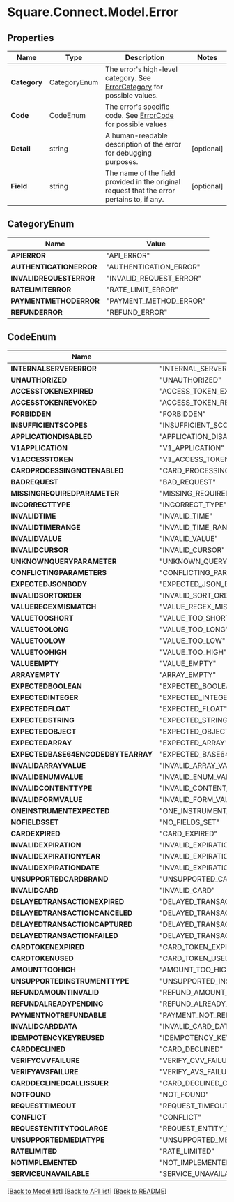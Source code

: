 # Square.Connect.Model.Error
## Properties

Name | Type | Description | Notes
------------ | ------------- | ------------- | -------------
**Category** | CategoryEnum | The error&#39;s high-level category. See [ErrorCategory](#type-errorcategory) for possible values. | 
**Code** | CodeEnum | The error&#39;s specific code. See [ErrorCode](#type-errorcode) for possible values | 
**Detail** | string | A human-readable description of the error for debugging purposes. | [optional] 
**Field** | string | The name of the field provided in the original request that the error pertains to, if any. | [optional] 


## CategoryEnum

Name | Value
------------ | -------------
**APIERROR** | "API_ERROR"
**AUTHENTICATIONERROR** | "AUTHENTICATION_ERROR"
**INVALIDREQUESTERROR** | "INVALID_REQUEST_ERROR"
**RATELIMITERROR** | "RATE_LIMIT_ERROR"
**PAYMENTMETHODERROR** | "PAYMENT_METHOD_ERROR"
**REFUNDERROR** | "REFUND_ERROR"


## CodeEnum

Name | Value
------------ | -------------
**INTERNALSERVERERROR** | "INTERNAL_SERVER_ERROR"
**UNAUTHORIZED** | "UNAUTHORIZED"
**ACCESSTOKENEXPIRED** | "ACCESS_TOKEN_EXPIRED"
**ACCESSTOKENREVOKED** | "ACCESS_TOKEN_REVOKED"
**FORBIDDEN** | "FORBIDDEN"
**INSUFFICIENTSCOPES** | "INSUFFICIENT_SCOPES"
**APPLICATIONDISABLED** | "APPLICATION_DISABLED"
**V1APPLICATION** | "V1_APPLICATION"
**V1ACCESSTOKEN** | "V1_ACCESS_TOKEN"
**CARDPROCESSINGNOTENABLED** | "CARD_PROCESSING_NOT_ENABLED"
**BADREQUEST** | "BAD_REQUEST"
**MISSINGREQUIREDPARAMETER** | "MISSING_REQUIRED_PARAMETER"
**INCORRECTTYPE** | "INCORRECT_TYPE"
**INVALIDTIME** | "INVALID_TIME"
**INVALIDTIMERANGE** | "INVALID_TIME_RANGE"
**INVALIDVALUE** | "INVALID_VALUE"
**INVALIDCURSOR** | "INVALID_CURSOR"
**UNKNOWNQUERYPARAMETER** | "UNKNOWN_QUERY_PARAMETER"
**CONFLICTINGPARAMETERS** | "CONFLICTING_PARAMETERS"
**EXPECTEDJSONBODY** | "EXPECTED_JSON_BODY"
**INVALIDSORTORDER** | "INVALID_SORT_ORDER"
**VALUEREGEXMISMATCH** | "VALUE_REGEX_MISMATCH"
**VALUETOOSHORT** | "VALUE_TOO_SHORT"
**VALUETOOLONG** | "VALUE_TOO_LONG"
**VALUETOOLOW** | "VALUE_TOO_LOW"
**VALUETOOHIGH** | "VALUE_TOO_HIGH"
**VALUEEMPTY** | "VALUE_EMPTY"
**ARRAYEMPTY** | "ARRAY_EMPTY"
**EXPECTEDBOOLEAN** | "EXPECTED_BOOLEAN"
**EXPECTEDINTEGER** | "EXPECTED_INTEGER"
**EXPECTEDFLOAT** | "EXPECTED_FLOAT"
**EXPECTEDSTRING** | "EXPECTED_STRING"
**EXPECTEDOBJECT** | "EXPECTED_OBJECT"
**EXPECTEDARRAY** | "EXPECTED_ARRAY"
**EXPECTEDBASE64ENCODEDBYTEARRAY** | "EXPECTED_BASE64_ENCODED_BYTE_ARRAY"
**INVALIDARRAYVALUE** | "INVALID_ARRAY_VALUE"
**INVALIDENUMVALUE** | "INVALID_ENUM_VALUE"
**INVALIDCONTENTTYPE** | "INVALID_CONTENT_TYPE"
**INVALIDFORMVALUE** | "INVALID_FORM_VALUE"
**ONEINSTRUMENTEXPECTED** | "ONE_INSTRUMENT_EXPECTED"
**NOFIELDSSET** | "NO_FIELDS_SET"
**CARDEXPIRED** | "CARD_EXPIRED"
**INVALIDEXPIRATION** | "INVALID_EXPIRATION"
**INVALIDEXPIRATIONYEAR** | "INVALID_EXPIRATION_YEAR"
**INVALIDEXPIRATIONDATE** | "INVALID_EXPIRATION_DATE"
**UNSUPPORTEDCARDBRAND** | "UNSUPPORTED_CARD_BRAND"
**INVALIDCARD** | "INVALID_CARD"
**DELAYEDTRANSACTIONEXPIRED** | "DELAYED_TRANSACTION_EXPIRED"
**DELAYEDTRANSACTIONCANCELED** | "DELAYED_TRANSACTION_CANCELED"
**DELAYEDTRANSACTIONCAPTURED** | "DELAYED_TRANSACTION_CAPTURED"
**DELAYEDTRANSACTIONFAILED** | "DELAYED_TRANSACTION_FAILED"
**CARDTOKENEXPIRED** | "CARD_TOKEN_EXPIRED"
**CARDTOKENUSED** | "CARD_TOKEN_USED"
**AMOUNTTOOHIGH** | "AMOUNT_TOO_HIGH"
**UNSUPPORTEDINSTRUMENTTYPE** | "UNSUPPORTED_INSTRUMENT_TYPE"
**REFUNDAMOUNTINVALID** | "REFUND_AMOUNT_INVALID"
**REFUNDALREADYPENDING** | "REFUND_ALREADY_PENDING"
**PAYMENTNOTREFUNDABLE** | "PAYMENT_NOT_REFUNDABLE"
**INVALIDCARDDATA** | "INVALID_CARD_DATA"
**IDEMPOTENCYKEYREUSED** | "IDEMPOTENCY_KEY_REUSED"
**CARDDECLINED** | "CARD_DECLINED"
**VERIFYCVVFAILURE** | "VERIFY_CVV_FAILURE"
**VERIFYAVSFAILURE** | "VERIFY_AVS_FAILURE"
**CARDDECLINEDCALLISSUER** | "CARD_DECLINED_CALL_ISSUER"
**NOTFOUND** | "NOT_FOUND"
**REQUESTTIMEOUT** | "REQUEST_TIMEOUT"
**CONFLICT** | "CONFLICT"
**REQUESTENTITYTOOLARGE** | "REQUEST_ENTITY_TOO_LARGE"
**UNSUPPORTEDMEDIATYPE** | "UNSUPPORTED_MEDIA_TYPE"
**RATELIMITED** | "RATE_LIMITED"
**NOTIMPLEMENTED** | "NOT_IMPLEMENTED"
**SERVICEUNAVAILABLE** | "SERVICE_UNAVAILABLE"



[[Back to Model list]](../README.md#documentation-for-models) [[Back to API list]](../README.md#documentation-for-api-endpoints) [[Back to README]](../README.md)

